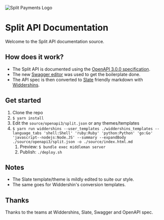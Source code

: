 ![Split Payments Logo](https://raw.githubusercontent.com/splitpayments/public_assets/master/images/Split_Logo_rgb.png)

Split API Documentation
===

Welcome to the Split API documentation source.

How does it work?
---

* The Split API is documented using the [OpenAPI 3.0.0 specification](https://github.com/OAI/OpenAPI-Specification/blob/master/versions/3.0.0.md).
* The new [Swagger editor](http://editor.swagger.io/) was used to get the boilerplate done.
* The API spec is then converted to [Slate](https://github.com/lord/slate) friendly markdown with [Widdershins](https://github.com/mermade/widdershins).

Get started
---

1. Clone the repo
2. `$ yarn install`
3. Edit the `source/openapi3/split.json` or any themes/templates
4. `$ yarn run widdershins --user_templates ./widdershins_templates --language_tabs 'shell:Shell' 'ruby:Ruby' 'python:Python' 'go:Go' 'javascript--nodejs:Node.JS' --summary --expandBody ./source/openapi3/split.json -o ./source/index.html.md`
    1. Preview: `$ bundle exec middleman server`
    1. Publish: `./deploy.sh`

Notes
---

* The Slate template/theme is mildly edited to suite our style.
* The same goes for Widdershin's conversion templates.

Thanks
---

Thanks to the teams at Widdershins, Slate, Swagger and OpenAPI spec.
